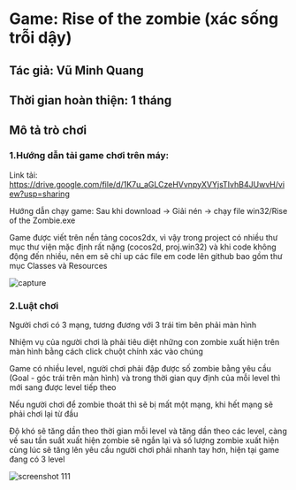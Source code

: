 # Game: Rise of the zombie (xác sống trỗi dậy)
## Tác giả: Vũ Minh Quang
## Thời gian hoàn thiện: 1 tháng
## Mô tả trò chơi
### 1.Hướng dẫn tải game chơi trên máy:
Link tải: https://drive.google.com/file/d/1K7u_aGLCzeHVvnpyXVYjsTIvhB4JUwvH/view?usp=sharing

Hướng dẫn chạy game: Sau khi download -> Giải nén -> chạy file win32/Rise of the Zombie.exe 

Game được viết trên nền tảng cocos2dx, vì vậy trong project có nhiều thư mục thư viện mặc định rất nặng (cocos2d, proj.win32)  và khi code không động đến nhiều, nên em sẽ chỉ up các file em code lên github bao gồm thư mục Classes và Resources

![capture](https://user-images.githubusercontent.com/37453681/40756429-c8e3cece-64ad-11e8-839c-7e41429d53a1.PNG)

### 2.Luật chơi
Người chơi có 3 mạng, tương đương với 3 trái tim bên phải màn hình

Nhiệm vụ của người chơi là phải tiêu diệt những con zombie xuất hiện trên màn hình bằng cách click chuột chính xác vào chúng

Game có nhiều level, người chơi phải đập được số zombie bằng yêu cầu (Goal - góc trái trên màn hình) và trong thời gian quy định của mỗi level thì mới sang được level tiếp theo

Nếu người chơi để zombie thoát thì sẽ bị mất một mạng, khi hết mạng sẽ phải chơi lại từ đầu

Độ khó sẽ tăng dần theo thời gian mỗi level và tăng dần theo các level, càng về sau tần suất xuất hiện zombie sẽ ngắn lại và số lượng zombie xuất hiện cùng lúc sẽ tăng lên yêu cầu người chơi phải nhanh tay hơn, hiện tại game đang có 3 level

![screenshot 111](https://user-images.githubusercontent.com/37453681/40757876-cdaefd32-64b4-11e8-931f-adb3931fbe4c.png)











